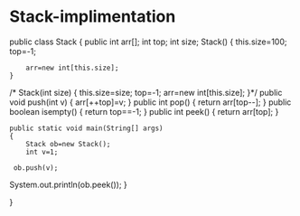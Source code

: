 # Stack-implimentation


 public class Stack
 {
    public int arr[];
    int top;
    int size;
     Stack()
    {
        this.size=100;
        top=-1;
        
        arr=new int[this.size];
    }
  /*  Stack(int size)
    {
        this.size=size;
        top=-1;
        arr=new int[this.size];
    }*/
    public void push(int v)
    {
        arr[++top]=v;
    }
    public int pop()
    {
        return arr[top--];
    }
    public boolean isempty()
    {
        return top==-1;
    }
    public int peek()
    {
        return arr[top];
    }



    public static void main(String[] args)
    {
        Stack ob=new Stack();
        int v=1;
       
     ob.push(v);
      
      
 System.out.println(ob.peek());
    }
    
}   


